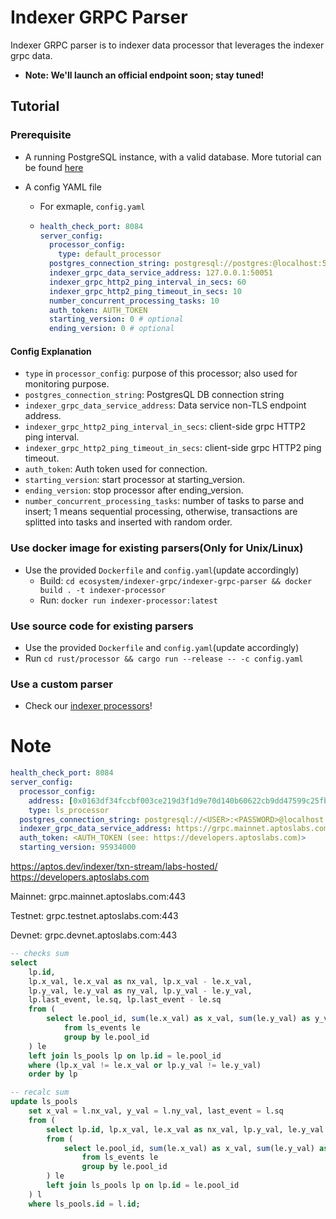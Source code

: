 # Indexer GRPC Parser

Indexer GRPC parser is to indexer data processor that leverages the indexer grpc data.

- **Note: We'll launch an official endpoint soon; stay tuned!**

## Tutorial

### Prerequisite

- A running PostgreSQL instance, with a valid database. More tutorial can be found [here](https://github.com/aptos-labs/aptos-core/tree/main/crates/indexer#postgres)

- A config YAML file
  - For exmaple, `config.yaml`
  - ```yaml
    health_check_port: 8084
    server_config:
      processor_config:
        type: default_processor
      postgres_connection_string: postgresql://postgres:@localhost:5432/postgres_v2
      indexer_grpc_data_service_address: 127.0.0.1:50051
      indexer_grpc_http2_ping_interval_in_secs: 60
      indexer_grpc_http2_ping_timeout_in_secs: 10
      number_concurrent_processing_tasks: 10
      auth_token: AUTH_TOKEN
      starting_version: 0 # optional
      ending_version: 0 # optional
    ```

#### Config Explanation

- `type` in `processor_config`: purpose of this processor; also used for monitoring purpose.
- `postgres_connection_string`: PostgresQL DB connection string
- `indexer_grpc_data_service_address`: Data service non-TLS endpoint address.
- `indexer_grpc_http2_ping_interval_in_secs`: client-side grpc HTTP2 ping interval.
- `indexer_grpc_http2_ping_timeout_in_secs`: client-side grpc HTTP2 ping timeout.
- `auth_token`: Auth token used for connection.
- `starting_version`: start processor at starting_version.
- `ending_version`: stop processor after ending_version.
- `number_concurrent_processing_tasks`: number of tasks to parse and insert; 1 means sequential processing, otherwise, transactions are splitted into tasks and inserted with random order.

### Use docker image for existing parsers(Only for **Unix/Linux**)

- Use the provided `Dockerfile` and `config.yaml`(update accordingly)
  - Build: `cd ecosystem/indexer-grpc/indexer-grpc-parser && docker build . -t indexer-processor`
  - Run: `docker run indexer-processor:latest`

### Use source code for existing parsers

- Use the provided `Dockerfile` and `config.yaml`(update accordingly)
- Run `cd rust/processor && cargo run --release -- -c config.yaml`

### Use a custom parser

- Check our [indexer processors](https://github.com/aptos-labs/aptos-indexer-processors)!


# Note

```yaml
health_check_port: 8084
server_config:
  processor_config:
    address: [0x0163df34fccbf003ce219d3f1d9e70d140b60622cb9dd47599c25fb2f797ba6e, 0x61d2c22a6cb7831bee0f48363b0eec92369357aece0d1142062f7d5d85c7bef8]
    type: ls_processor
  postgres_connection_string: postgresql://<USER>:<PASSWORD>@localhost:5432/<DB_NAME>
  indexer_grpc_data_service_address: https://grpc.mainnet.aptoslabs.com:443
  auth_token: <AUTH_TOKEN (see: https://developers.aptoslabs.com)>
  starting_version: 95934000
```
https://aptos.dev/indexer/txn-stream/labs-hosted/
https://developers.aptoslabs.com

Mainnet: grpc.mainnet.aptoslabs.com:443

Testnet: grpc.testnet.aptoslabs.com:443

Devnet: grpc.devnet.aptoslabs.com:443


```sql
-- checks sum
select 
	lp.id, 
	lp.x_val, le.x_val as nx_val, lp.x_val - le.x_val, 
	lp.y_val, le.y_val as ny_val, lp.y_val - le.y_val, 
	lp.last_event, le.sq, lp.last_event - le.sq 
	from (
		select le.pool_id, sum(le.x_val) as x_val, sum(le.y_val) as y_val, max(le.sq) as sq
			from ls_events le
			group by le.pool_id
	) le
	left join ls_pools lp on lp.id = le.pool_id
	where (lp.x_val != le.x_val or lp.y_val != le.y_val) 
	order by lp
```

```sql
-- recalc sum
update ls_pools 
	set x_val = l.nx_val, y_val = l.ny_val, last_event = l.sq
	from (
		select lp.id, lp.x_val, le.x_val as nx_val, lp.y_val, le.y_val as ny_val, lp.last_event, le.sq 
		from (
			select le.pool_id, sum(le.x_val) as x_val, sum(le.y_val) as y_val, max(le.sq) as sq
				from ls_events le
				group by le.pool_id
		) le
		left join ls_pools lp on lp.id = le.pool_id
	) l
	where ls_pools.id = l.id;
```